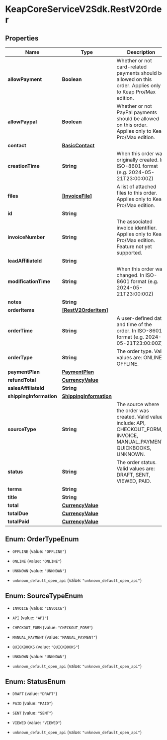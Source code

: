 # KeapCoreServiceV2Sdk.RestV2Order

## Properties

Name | Type | Description | Notes
------------ | ------------- | ------------- | -------------
**allowPayment** | **Boolean** | Whether or not card-related payments should be allowed on this order. Applies only to Keap Pro/Max edition. | [optional] 
**allowPaypal** | **Boolean** | Whether or not PayPal payments should be allowed on this order. Applies only to Keap Pro/Max edition. | [optional] 
**contact** | [**BasicContact**](BasicContact.md) |  | [optional] 
**creationTime** | **String** | When this order was originally created. In ISO-8601 format (e.g. 2024-05-21T23:00:00Z) | [optional] 
**files** | [**[InvoiceFile]**](InvoiceFile.md) | A list of attached files to this order. Applies only to Keap Pro/Max edition. | [optional] 
**id** | **String** |  | [optional] 
**invoiceNumber** | **String** | The associated invoice identifier. Applies only to Keap Pro/Max edition. Feature not yet supported. | [optional] 
**leadAffiliateId** | **String** |  | [optional] 
**modificationTime** | **String** | When this order was changed. In ISO-8601 format (e.g. 2024-05-21T23:00:00Z) | [optional] 
**notes** | **String** |  | [optional] 
**orderItems** | [**[RestV2OrderItem]**](RestV2OrderItem.md) |  | [optional] 
**orderTime** | **String** | A user-defined date and time of the order. In ISO-8601 format (e.g. 2024-05-21T23:00:00Z) | [optional] 
**orderType** | **String** | The order type. Valid values are: ONLINE, OFFLINE. | [optional] 
**paymentPlan** | [**PaymentPlan**](PaymentPlan.md) |  | [optional] 
**refundTotal** | [**CurrencyValue**](CurrencyValue.md) |  | [optional] 
**salesAffiliateId** | **String** |  | [optional] 
**shippingInformation** | [**ShippingInformation**](ShippingInformation.md) |  | [optional] 
**sourceType** | **String** | The source where the order was created. Valid values include: API, CHECKOUT_FORM, INVOICE, MANUAL_PAYMENT, QUICKBOOKS, UNKNOWN. | [optional] 
**status** | **String** | The order status. Valid values are: DRAFT, SENT, VIEWED, PAID. | [optional] 
**terms** | **String** |  | [optional] 
**title** | **String** |  | [optional] 
**total** | [**CurrencyValue**](CurrencyValue.md) |  | [optional] 
**totalDue** | [**CurrencyValue**](CurrencyValue.md) |  | [optional] 
**totalPaid** | [**CurrencyValue**](CurrencyValue.md) |  | [optional] 



## Enum: OrderTypeEnum


* `OFFLINE` (value: `"OFFLINE"`)

* `ONLINE` (value: `"ONLINE"`)

* `UNKNOWN` (value: `"UNKNOWN"`)

* `unknown_default_open_api` (value: `"unknown_default_open_api"`)





## Enum: SourceTypeEnum


* `INVOICE` (value: `"INVOICE"`)

* `API` (value: `"API"`)

* `CHECKOUT_FORM` (value: `"CHECKOUT_FORM"`)

* `MANUAL_PAYMENT` (value: `"MANUAL_PAYMENT"`)

* `QUICKBOOKS` (value: `"QUICKBOOKS"`)

* `UNKNOWN` (value: `"UNKNOWN"`)

* `unknown_default_open_api` (value: `"unknown_default_open_api"`)





## Enum: StatusEnum


* `DRAFT` (value: `"DRAFT"`)

* `PAID` (value: `"PAID"`)

* `SENT` (value: `"SENT"`)

* `VIEWED` (value: `"VIEWED"`)

* `unknown_default_open_api` (value: `"unknown_default_open_api"`)




